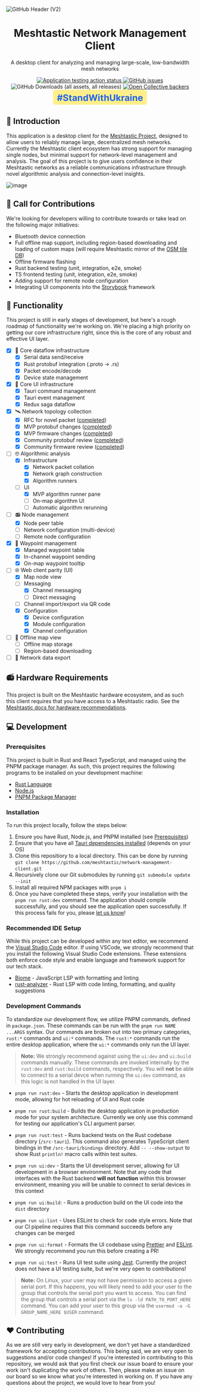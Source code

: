 ![GitHub Header (V2)](https://github.com/ajmcquilkin/meshtastic-network-management-client/assets/46639306/d1d66bc5-a0ea-4945-98fe-aaa2d552b2de)

<div align="center">
  <h1 align="center">Meshtastic Network Management Client</h1>
  <p align="center">A desktop client for analyzing and managing large-scale, low-bandwidth mesh networks</p>
</div>

<p align="center">
  <a href="https://github.com/meshtastic/network-management-client/actions/workflows/testing.yml">
    <img alt="Application testing action status" src="https://github.com/meshtastic/network-management-client/actions/workflows/testing.yml/badge.svg">
  </a>
  
  <a href="https://github.com/meshtastic/network-management-client/issues">
    <img alt="GitHub issues" src="https://img.shields.io/github/issues/meshtastic/network-management-client">
  </a>
  
  <img alt="GitHub Downloads (all assets, all releases)" src="https://img.shields.io/github/downloads/meshtastic/network-management-client/total">
  
  <a href="https://opencollective.com/meshtastic">
    <img alt="Open Collective backers" src="https://img.shields.io/opencollective/backers/meshtastic?label=support%20meshtastic">
  </a>
  
  <a href="https://u24.gov.ua/">
    <img alt="Stand with Ukraine" src="https://raw.githubusercontent.com/vshymanskyy/StandWithUkraine/main/badges/StandWithUkraine.svg">
  </a>
</p>

## :wave: Introduction

This application is a desktop client for the [Meshtastic Project](https://meshtastic.org/), designed to allow users to reliably manage large, decentralized mesh networks. Currently the Meshtastic client ecosystem has strong support for managing single nodes, but minimal support for network-level management and analysis. The goal of this project is to give users confidence in their Meshtastic networks as a reliable communications infrastructure through novel algorithmic analysis and connection-level insights.

![image](https://user-images.githubusercontent.com/46639306/230783389-330754f9-a1c3-4b8b-8db9-a226c612f011.png)

## :pray: Call for Contributions

We're looking for developers willing to contribute towards or take lead on the following major initiatives:

-   Bluetooth device connection
-   Full offline map support, including region-based downloading and loading of custom maps (will require Meshtastic mirror of the [OSM tile DB](https://tile.openstreetmap.org/))
-   Offline firmware flashing
-   Rust backend testing (unit, integration, e2e, smoke)
-   TS frontend testing (unit, integration, e2e, smoke)
-   Adding support for remote node configuration
-   Integrating UI components into the [Storybook](https://storybook.js.org/) framework

## :rocket: Functionality

This project is still in early stages of development, but here's a rough roadmap of functionality we're working on. We're placing a high priority on getting our core infrastructure right, since this is the core of any robust and effective UI layer.

-   [x] :link: Core dataflow infrastructure
    -   [x] Serial data send/receive
    -   [x] Rust protobuf integration (.proto -> .rs)
    -   [x] Packet encode/decode
    -   [x] Device state management
-   [x] :art: Core UI infrastructure
    -   [x] Tauri command management
    -   [x] Tauri event management
    -   [x] Redux saga dataflow
-   [x] :artificial_satellite: Network topology collection
    -   [x] RFC for novel packet ([completed](https://www.adammcquilkin.com/Adam_McQuilkin_-_Meshtastic_Network_Centralization_Proposal.pdf))
    -   [x] MVP protobuf changes ([completed](https://github.com/uhuruhashimoto/protobufs))
    -   [x] MVP firmware changes ([completed](https://github.com/uhuruhashimoto/firmware))
    -   [x] Community protobuf review ([completed](https://github.com/meshtastic/protobufs/pull/341))
    -   [x] Community firmware review ([completed](https://github.com/meshtastic/firmware/pull/2535))
-   [ ] :nerd_face: Algorithmic analysis
    -   [x] Infrastructure
        -   [x] Network packet collation
        -   [x] Network graph construction
        -   [x] Algorithm runners
    -   [ ] UI
        -   [x] MVP algorithm runner pane
        -   [ ] On-map algorithm UI
        -   [ ] Automatic algorithm rerunning
-   [ ] :radio: Node management
    -   [x] Node peer table
    -   [ ] Network configuration (multi-device)
    -   [ ] Remote node configuration
-   [x] :pushpin: Waypoint management
    -   [x] Managed waypoint table
    -   [x] In-channel waypoint sending
    -   [x] On-map waypoint tooltip
-   [ ] :globe_with_meridians: Web client parity (UI)
    -   [x] Map node view
    -   [ ] Messaging
        -   [x] Channel messaging
        -   [ ] Direct messaging
    -   [ ] Channel import/export via QR code
    -   [x] Configuration
        -   [x] Device configuration
        -   [x] Module configuration
        -   [x] Channel configuration
-   [ ] :mount_fuji: Offline map view
    -   [ ] Offline map storage
    -   [ ] Region-based downloading
-   [ ] :page_facing_up: Network data export

## 📻 Hardware Requirements

This project is built on the Meshtastic hardware ecosystem, and as such this client requires that you have access to a Meshtastic radio.
See the [Meshtastic docs for hardware recommendations](https://meshtastic.org/docs/hardware/devices/).

## :computer: Development

### Prerequisites

This project is built in Rust and React TypeScript, and managed using the PNPM package manager. As such, this project requires the following programs to be installed on your development machine:

-   [Rust Language](https://www.rust-lang.org/)
-   [Node.js](https://nodejs.org/en/)
-   [PNPM Package Manager](https://pnpm.io/installation)

### Installation

To run this project locally, follow the steps below:

1. Ensure you have Rust, Node.js, and PNPM installed (see [Prerequisites](#prerequisites))
2. Ensure that you have all [Tauri dependencies installed](https://tauri.app/v1/guides/getting-started/prerequisites/) (depends on your OS)
3. Clone this repositiory to a local directory. This can be done by running `git clone https://github.com/meshtastic/network-management-client.git`
4. Recursively clone our Git submodules by running `git submodule update --init`
5. Install all required NPM packages with `pnpm i`
6. Once you have completed these steps, verify your installation with the `pnpm run rust:dev` command. The application should compile successfully, and you should see the application open successfully. If this process fails for you, please [let us know](https://github.com/meshtastic/network-management-client/issues)!

### Recommended IDE Setup

While this project can be developed within any text editor, we recommend the [Visual Studio Code](https://code.visualstudio.com/) editor. If using VSCode, we strongly recommend that you install the following Visual Studio Code extensions. These extensions both enforce code style and enable language and framework support for our tech stack.

-   [Biome](https://marketplace.visualstudio.com/items?itemName=biomejs.biome) - JavaScript LSP with formatting and linting
-   [rust-analyzer](https://marketplace.visualstudio.com/items?itemName=rust-lang.rust-analyzer) - Rust LSP with code linting, formatting, and quality suggestions

### Development Commands

To standardize our development flow, we utilize PNPM commands, defined in `package.json`. These commands can be run with the `pnpm run NAME ...ARGS` syntax. Our commands are broken out into two primary categories, `rust:*` commands and `ui:*` commands. The `rust:*` commands run the entire desktop application, where the `ui:*` commands only run the UI layer.

> **Note:** We strongly recommend against using the `ui:dev` and `ui:build` commands manually. These commands are invoked internally by the `rust:dev` and `rust:build` commands, respectively. You will **not** be able to connect to a serial devce when running the `ui:dev` command, as this logic is not handled in the UI layer.

-   `pnpm run rust:dev` - Starts the desktop application in development mode, allowing for hot reloading of UI and Rust code
-   `pnpm run rust:build` - Builds the desktop application in production mode for your system architecture. Currently we only use this command for testing our application's CLI argument parser.
-   `pnpm run rust:test` - Runs backend tests on the Rust codebase directory (`/src-tauri`). This command also generates TypeScript client bindings in the `/src-tauri/bindings` directory. Add `-- --show-output` to show Rust `println!` macro calls within test suites.

-   `pnpm run ui:dev` - Starts the UI development server, allowing for UI development in a browser environment. Note that any code that interfaces with the Rust backend **will not function** within this browser environment, meaning you will be unable to connect to serial devices in this context
-   `pnpm run ui:build`: - Runs a production build on the UI code into the `dist` directory
-   `pnpm run ui:lint` - Uses ESLint to check for code style errors. Note that our CI pipeline requires that this command succeeds before any changes can be merged
-   `pnpm run ui:format` - Formats the UI codebase using [Prettier](https://prettier.io/) and [ESLint](https://eslint.org/). We strongly recommend you run this before creating a PR!
-   `pnpm run ui:test` - Runs UI test suite using [Jest](https://jestjs.io/). Currently the project does not have a UI testing suite, but we're very open to contributions!

> **Note:** On Linux, your user may not have permission to access a given serial port. If this happens, you will likely need to add your user to the group that controls the serial port you want to access. You can find the group that controls a serial port via the `ls -ld PATH_TO_PORT_HERE` command. You can add your user to this group via the `usermod -a -G GROUP_NAME_HERE $USER` command.

## :heart: Contributing

As we are still very early in development, we don't yet have a standardized framework for accepting contributions. This being said, we are very open to suggestions and/or code changes! If you're interested in contributing to this repository, we would ask that you first check our issue board to ensure your work isn't duplicating the work of others. Then, please make an issue on our board so we know what you're interested in working on. If you have any questions about the project, we would love to hear from you!
